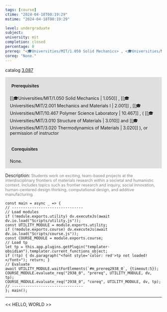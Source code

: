 ```yaml
---
tags: [course]
ctime: "2024-04-18T00:19:29"
mstime: "2024-04-18T00:19:29"

level: undergraduate
subject: 
university: mit
completion: closed
percentage: 0
prereq: "<🎓Universities/MIT/1.050 Solid Mechanics> , <🎓Universities/MIT/2.001 Mechanics and Materials I> , <🎓Universities/MIT/10.467 Polymer Science Laboratory> , ( <🎓Universities/MIT/3.010 Structure of Materials> and <🎓Universities/MIT/3.020 Thermodynamics of Materials> ), or permission of instructor"
coreq: "None."
---
```


catalog [3.087](http://student.mit.edu/catalog/m3a.html#3.087)

<span style="display: block; padding: 15px; background-color: rgb(100, 100, 100, 0.2);"><font id="m_prereq2938_0" style="display: block; font-family: Arial, sans-serif; font-weight: bold; padding: 5px">Prerequisites</font><br><span id="prereq2938_0">[[🎓Universities/MIT/1.050 Solid Mechanics | 1.050]] , [[🎓Universities/MIT/2.001 Mechanics and Materials I | 2.001]] , [[🎓Universities/MIT/10.467 Polymer Science Laboratory | 10.467]] , ( [[🎓Universities/MIT/3.010 Structure of Materials | 3.010]] and [[🎓Universities/MIT/3.020 Thermodynamics of Materials | 3.020]] ), or permission of instructor</span></span>
<span style="display: block; padding: 15px; background-color: rgb(100, 100, 100, 0.2);"><font id="m_coreq2938_0" style="display: block; font-family: Arial, sans-serif; font-weight: bold; padding: 5px">Corequisites</font><br><span id="coreq2938_0">None.</span></span>

<font style="">Description:</font>
<font style="color: grey; font-size: 0.8rem;">Students work on exciting, team-based projects at the interdisciplinary frontiers of materials research within a societal and humanistic context. Includes topics such as frontier research and inquiry, social innovation, human-centered design thinking, computational design, and additive manufacturing.</font>

```dataviewjs
const main = async _ => {
// --------------------------------
// Load modules
if (!module.exports.utility) dv.executeJs(await dv.io.load("Scripts/utility.js"));
const UTILITY_MODULE = module.exports.utility;
if (!module.exports.course) dv.executeJs(await dv.io.load("Scripts/course.js"));
const COURSE_MODULE = module.exports.course;
// Load tp
let tp = this.app.plugins.getPlugin("templater-obsidian").templater.current_functions_object;
if (!tp) { dv.paragraph("<font style='color: red'>tp not loaded!</font>"); return; }
// Evaluate
await UTILITY_MODULE.waitForElements(`#m_prereq2938_0`, {timeout:5});
COURSE_MODULE.evaluate_req("2938_0", "prereq", UTILITY_MODULE, dv, tp);
COURSE_MODULE.evaluate_req("2938_0", "coreq", UTILITY_MODULE, dv, tp);
// --------------------------------
}; main();
```

---

<< HELLO, WORLD >>
